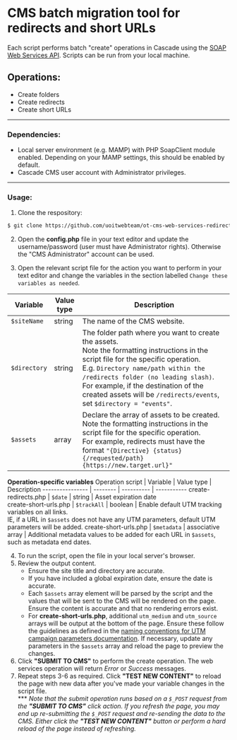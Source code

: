CMS batch migration tool for redirects and short URLs
=====================================================

Each script performs batch "create" operations in Cascade using the [SOAP Web Services API](https://www.hannonhill.com/cascadecms/latest/developing-in-cascade/soap-web-services-api/index.html). Scripts can be run from your local machine.

## Operations:
- Create folders
- Create redirects
- Create short URLs

--- 

### Dependencies:
- Local server environment (e.g. MAMP) with PHP SoapClient module enabled. Depending on your MAMP settings, this should be enabled by default.
- Cascade CMS user account with Administrator privileges.
---

### Usage: 

1. Clone the respository: 

```sh
$ git clone https://github.com/uoitwebteam/ot-cms-web-services-redirects
```

2. Open the **config.php** file in your text editor and update the username/password (user must have Administrator rights). Otherwise the "CMS Administrator" account can be used.

3. Open the relevant script file for the action you want to perform in your text editor and change the variables in the section labelled `Change these variables as needed`. 

Variable | Value type | Description
-------- | ---------- | -----------
`$siteName` |string | The name of the CMS website. 
`$directory` | string | The folder path where you want to create the assets. <br>Note the formatting instructions in the script file for the specific operation. <br>E.g. `Directory name/path within the /redirects folder (no leading slash)`. For example, if the destination of the created assets will be `/redirects/events`, set `$directory = "events"`.
`$assets` | array | Declare the array of assets to be created. <br>Note the formatting instructions in the script file for the specific operation. <br>For example, redirects must have the format `"{Directive} {status} {/requested/path} {https://new.target.url}"`

**Operation-specific variables** 
Operation script | Variable | Value type | Description
---------------- | -------- | ---------- | -----------
create-redirects.php | `$date` | string | Asset expiration date  
create-short-urls.php | `$trackAll` | boolean | Enable default UTM tracking variables on all links. <br>IE, if a URL in `$assets` does not have any UTM parameters, default UTM parameters will be added.
create-short-urls.php | `$metadata` | associative array | Additional metadata values to be added for each URL in `$assets`, such as metadata end dates.


4. To run the script, open the file in your local server's browser.
5. Review the output content. 
	- Ensure the site title and directory are accurate. 
	- If you have included a global expiration date, ensure the date is accurate.
	- Each `$assets` array element will be parsed by the script and the values that will be sent to the CMS will be rendered on the page. Ensure the content is accurate and that no rendering errors exist.
	- For **create-short-urls.php**, additional `utm_medium` and `utm_source` arrays will be output at the bottom of the page. Ensure these follow the guidelines as defined in the [naming conventions for UTM campaign parameters documentation](https://ontariotechu.cascadecms.com/entity/open.act?id=192eafbc0a0000b33bcdc934880e0ffd&type=page). If necessary, update any parameters in the `$assets` array and reload the page to preview the changes.
6. Click **"SUBMIT TO CMS"** to perform the create operation. The web services operation will return *Error* or *Success* messages.
7. Repeat steps 3-6 as required. Click **"TEST NEW CONTENT"** to reload the page with new data after you've made your variable changes in the script file. <br>*** *Note that the submit operation runs based on a `$_POST` request from the **"SUBMIT TO CMS"** click action. If you refresh the page, you may end up re-submitting the `$_POST` request and re-sending the data to the CMS. Either click the **"TEST NEW CONTENT"** button or perform a hard reload of the page instead of refreshing.*